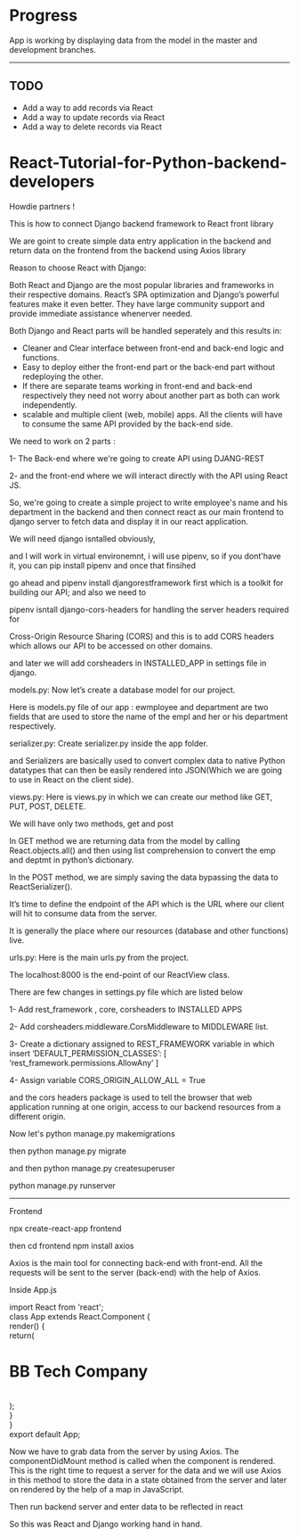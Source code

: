 # Progress
App is working by displaying data from the model in the master and development branches.

--------
TODO
--------
- Add a way to add records via React
- Add a way to update records via React
- Add a way to delete records via React


# React-Tutorial-for-Python-backend-developers


Howdie partners !

This is how to connect Django backend framework to React front library 

We are goint to create simple data entry application in the backend and return data on the frontend from the backend using Axios library

Reason to choose React with Django:

Both React and Django are the most popular libraries and frameworks in their respective domains.
React’s SPA optimization and Django’s powerful features make it even better.
They have large community support and provide immediate assistance whenerver needed.

Both Django and React parts will be handled seperately and this results in:

- Cleaner and Clear interface between front-end and back-end logic and functions.
- Easy to deploy either the front-end part or the back-end part without redeploying the other.
- If there are separate teams working in front-end and back-end respectively they need not worry about another part as both can work independently.
- scalable and multiple client (web, mobile) apps. All the clients will have to consume the same API provided by the back-end side.

We need to work on 2 parts :

1- The Back-end  where we're going to create API using DJANG-REST 

2- and the front-end where we will interact directly with the API using React JS.

So, we're going to create a simple project to write employee's name and his department in the backend and then connect react 
as our main frontend to django server to fetch data and display it in our react application.

We will need django isntalled obviously, 

and I will work in virtual environemnt, i will use pipenv, so if you dont'have it, you can pip install pipenv and once that finsihed

go ahead and pipenv install djangorestframework first which is a toolkit for building our API; and also we need to 

pipenv isntall django-cors-headers for handling the server headers required for 

Cross-Origin Resource Sharing (CORS) and this is to add CORS headers which allows our API to be accessed on other domains.

and later we will add corsheaders in INSTALLED_APP in settings file in django.

models.py: Now let’s create a database model for our project. 

Here is models.py file of our app : ewmployee and department are two fields that are used to store the name of the empl and her or his department respectively.

serializer.py: Create serializer.py inside the app folder. 

and Serializers are basically used to convert complex data to native Python datatypes that can then be easily rendered into JSON(Which we are going to use in React on the client side). 
 
views.py: Here is views.py in which we can create our method like GET, PUT, POST, DELETE. 

We will have only two methods, get and post

In  GET method we are returning data from the model by calling React.objects.all() and then using list comprehension to convert the emp and deptmt in python’s dictionary. 

In the POST method, we are simply saving the data bypassing the data to ReactSerializer(). 

It’s time to define the endpoint of the API which is the URL where our client will hit to consume data from the server. 

It is generally the place where our resources (database and other functions) live.

urls.py: Here is the main urls.py from the project. 

The localhost:8000  is the end-point of our ReactView class.


There are few changes in settings.py file which are listed below 

1- Add rest_framework , core, corsheaders  to INSTALLED APPS

2- Add corsheaders.middleware.CorsMiddleware to MIDDLEWARE list.

3- Create  a dictionary assigned to REST_FRAMEWORK variable in which insert ‘DEFAULT_PERMISSION_CLASSES’: [   ‘rest_framework.permissions.AllowAny’ ]

4- Assign variable CORS_ORIGIN_ALLOW_ALL = True

and the cors headers package is used to tell the browser that web application running at one origin, access to our backend resources from a different origin. 

Now let's python manage.py makemigrations 

then python manage.py migrate

and then python manage.py createsuperuser

python manage.py runserver

*****************************

Frontend

npx create-react-app frontend

then cd frontend
npm install axios

Axios is the main tool for connecting back-end with front-end. 
All the requests will be sent to the server (back-end) with the help of Axios.

Inside App.js

import React from 'react';  
class App extends React.Component {  
    render() {  
        return( 
            <div> 
                <div> 
                    <div> 
                        <h1>BB Tech Company</h1>                        
                    </div> 
                </div> 
            </div>);  
    }  
}  
export default App;

Now we have to grab data from the server by using Axios. 
The componentDidMount method is called when the component is rendered. 
This is the right time to request a server for the data and we will use Axios in this method to store the data in a state obtained from the server and later on rendered by the help of a map in JavaScript.

Then run backend server and enter data to be reflected in react 

So this was React and Django working hand in hand.


